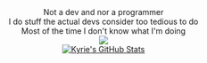 <div align="center">
Not a dev and nor a programmer  
<div align="center">
I do stuff the actual devs consider too tedious to do  
<div align="center">
Most of the time I don't know what I'm doing  
<div align="center">  
<a href="https://discord.com/users/368399721494216706" >  
  <img src="https://lanyard-profile-readme.vercel.app/api/368399721494216706"  />  
</a>  
<div align="center"> 
<a href="https://github.com/kyrie25">
	<img src="https://github-readme-stats.vercel.app/api?username=kyrie25&count_private=true&include_all_commits=true&show_icons=true&theme=dark&custom_title=Kyrie's GitHub Stats" alt="Kyrie's GitHub Stats">
</a>
